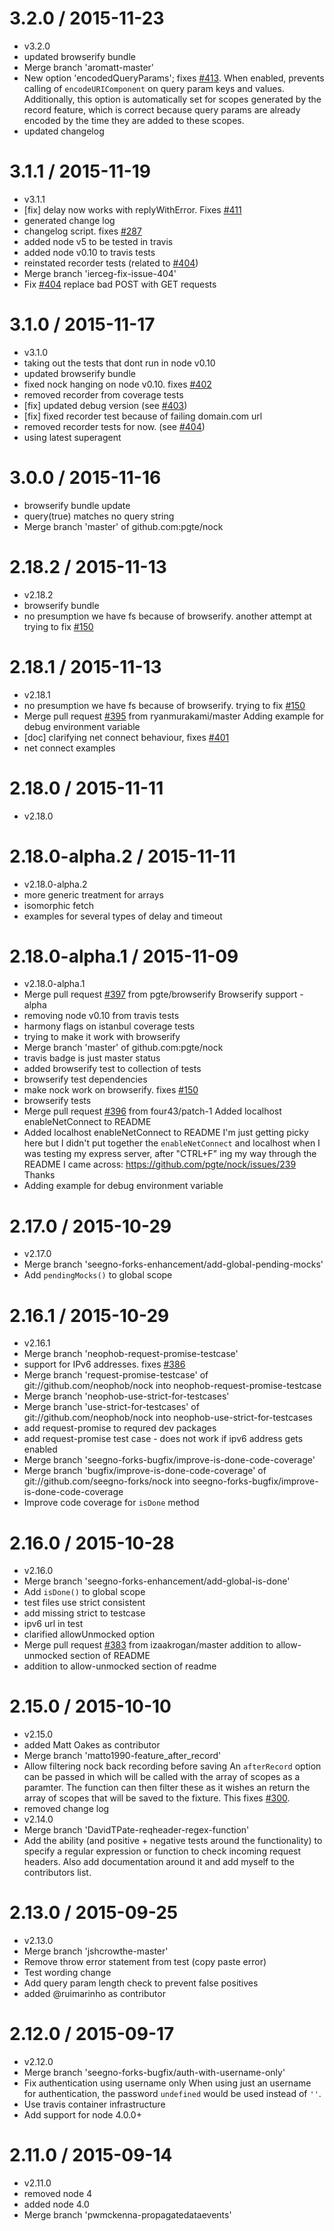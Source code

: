 3.2.0 / 2015-11-23
==================

  * v3.2.0
  * updated browserify bundle
  * Merge branch 'aromatt-master'
  * New option 'encodedQueryParams'; fixes [#413](https://github.com/pgte/nock/issues/413).
    When enabled, prevents calling of `encodeURIComponent` on query param keys and values.
    Additionally, this option is automatically set for scopes generated by the record feature, which is correct because query params are already encoded by the time they are added to these scopes.
  * updated changelog

3.1.1 / 2015-11-19
==================

  * v3.1.1
  * [fix] delay now works with replyWithError. Fixes [#411](https://github.com/pgte/nock/issues/411)
  * generated change log
  * changelog script. fixes [#287](https://github.com/pgte/nock/issues/287)
  * added node v5 to be tested in travis
  * added node v0.10 to travis tests
  * reinstated recorder tests (related to [#404](https://github.com/pgte/nock/issues/404))
  * Merge branch 'ierceg-fix-issue-404'
  * Fix [#404](https://github.com/pgte/nock/issues/404) replace bad POST with GET requests

3.1.0 / 2015-11-17
==================

  * v3.1.0
  * taking out the tests that dont run in node v0.10
  * updated browserify bundle
  * fixed nock hanging on node v0.10. fixes [#402](https://github.com/pgte/nock/issues/402)
  * removed recorder from coverage tests
  * [fix] updated debug version (see [#403](https://github.com/pgte/nock/issues/403))
  * [fix] fixed recorder test because of failing domain.com url
  * removed recorder tests for now. (see [#404](https://github.com/pgte/nock/issues/404))
  * using latest superagent

3.0.0 / 2015-11-16
==================

  * browserify bundle update
  * query(true) matches no query string
  * Merge branch 'master' of github.com:pgte/nock

2.18.2 / 2015-11-13
===================

  * v2.18.2
  * browserify bundle
  * no presumption we have fs because of browserify. another attempt at trying to fix [#150](https://github.com/pgte/nock/issues/150)

2.18.1 / 2015-11-13
===================

  * v2.18.1
  * no presumption we have fs because of browserify. trying to fix [#150](https://github.com/pgte/nock/issues/150)
  * Merge pull request [#395](https://github.com/pgte/nock/issues/395) from ryanmurakami/master
    Adding example for debug environment variable
  * [doc] clarifying net connect behaviour, fixes [#401](https://github.com/pgte/nock/issues/401)
  * net connect examples

2.18.0 / 2015-11-11
===================

  * v2.18.0

2.18.0-alpha.2 / 2015-11-11
===========================

  * v2.18.0-alpha.2
  * more generic treatment for arrays
  * isomorphic fetch
  * examples for several types of delay and timeout

2.18.0-alpha.1 / 2015-11-09
===========================

  * v2.18.0-alpha.1
  * Merge pull request [#397](https://github.com/pgte/nock/issues/397) from pgte/browserify
    Browserify support - alpha
  * removing node v0.10 from travis tests
  * harmony flags on istanbul coverage tests
  * trying to make it work with browserify
  * Merge branch 'master' of github.com:pgte/nock
  * travis badge is just master status
  * added browserify test to collection of tests
  * browserify test dependencies
  * make nock work on browserify. fixes [#150](https://github.com/pgte/nock/issues/150)
  * browserify tests
  * Merge pull request [#396](https://github.com/pgte/nock/issues/396) from four43/patch-1
    Added localhost enableNetConnect to README
  * Added localhost enableNetConnect to README
    I'm just getting picky here but I didn't put together the `enableNetConnect` and localhost when I was testing my express server, after "CTRL+F" ing my way through the README I came across: https://github.com/pgte/nock/issues/239 
    Thanks
  * Adding example for debug environment variable

2.17.0 / 2015-10-29
===================

  * v2.17.0
  * Merge branch 'seegno-forks-enhancement/add-global-pending-mocks'
  * Add `pendingMocks()` to global scope

2.16.1 / 2015-10-29
===================

  * v2.16.1
  * Merge branch 'neophob-request-promise-testcase'
  * support for IPv6 addresses. fixes [#386](https://github.com/pgte/nock/issues/386)
  * Merge branch 'request-promise-testcase' of git://github.com/neophob/nock into neophob-request-promise-testcase
  * Merge branch 'neophob-use-strict-for-testcases'
  * Merge branch 'use-strict-for-testcases' of git://github.com/neophob/nock into neophob-use-strict-for-testcases
  * add request-promise to requred dev packages
  * add request-promise test case - does not work if ipv6 address gets enabled
  * Merge branch 'seegno-forks-bugfix/improve-is-done-code-coverage'
  * Merge branch 'bugfix/improve-is-done-code-coverage' of git://github.com/seegno-forks/nock into seegno-forks-bugfix/improve-is-done-code-coverage
  * Improve code coverage for `isDone` method

2.16.0 / 2015-10-28
===================

  * v2.16.0
  * Merge branch 'seegno-forks-enhancement/add-global-is-done'
  * Add `isDone()` to global scope
  * test files use strict consistent
  * add missing strict to testcase
  * ipv6 url in test
  * clarified allowUnmocked option
  * Merge pull request [#383](https://github.com/pgte/nock/issues/383) from izaakrogan/master
    addition to allow-unmocked section of README
  * addition to allow-unmocked section of readme

2.15.0 / 2015-10-10
===================

  * v2.15.0
  * added Matt Oakes as contributor
  * Merge branch 'matto1990-feature_after_record'
  * Allow filtering nock back recording before saving
    An `afterRecord` option can be passed in which will be called with the
    array of scopes as a paramter. The function can then filter these as
    it wishes an return the array of scopes that will be saved to the
    fixture.
    This fixes [#300](https://github.com/pgte/nock/issues/300).
  * removed change log
  * v2.14.0
  * Merge branch 'DavidTPate-reqheader-regex-function'
  * Add the ability (and positive + negative tests around the functionality) to specify a regular expression or function to check incoming request headers. Also add documentation around it and add myself to the contributors list.

2.13.0 / 2015-09-25
===================

  * v2.13.0
  * Merge branch 'jshcrowthe-master'
  * Remove throw error statement from test (copy paste error)
  * Test wording change
  * Add query param length check to prevent false positives
  * added @ruimarinho as contributor

2.12.0 / 2015-09-17
===================

  * v2.12.0
  * Merge branch 'seegno-forks-bugfix/auth-with-username-only'
  * Fix authentication using username only
    When using just an username for authentication, the password
    `undefined` would be used instead of `''`.
  * Use travis container infrastructure
  * Add support for node 4.0.0+

2.11.0 / 2015-09-14
===================

  * v2.11.0
  * removed node 4
  * added node 4.0
  * Merge branch 'pwmckenna-propagatedataevents'
